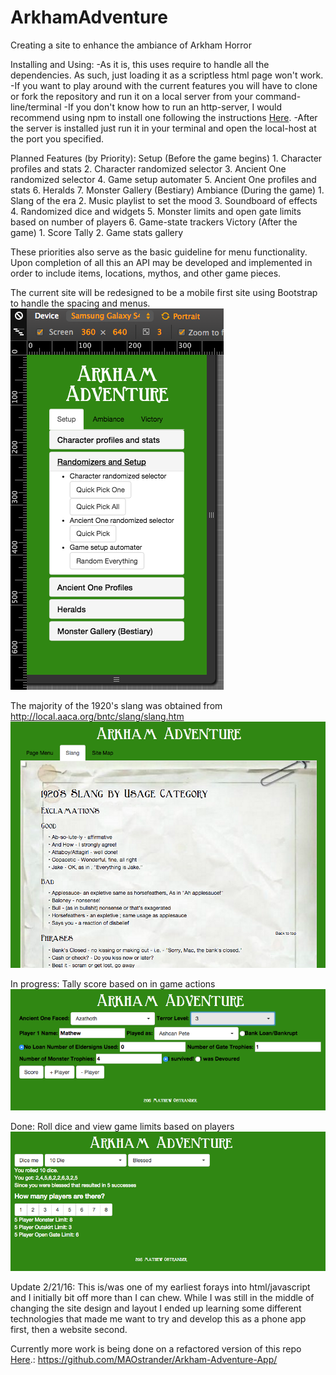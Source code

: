 # ArkhamAdventure
Creating a site to enhance the ambiance of Arkham Horror

Installing and Using:
-As it is, this uses require to handle all the dependencies. As such, just loading it as a scriptless html page won't work.
-If you want to play around with the current features you will have to clone or fork the repository and run it on a local server from your command-line/terminal
-If you don't know how to run an http-server, I would recommend using npm to install one following the instructions [Here](https://www.npmjs.com/package/http-server).
-After the server is installed just run it in your terminal and open the local-host at the port you specified.

Planned Features (by Priority):
Setup (Before the game begins)
	1. Character profiles and stats
	2. Character randomized selector
	3. Ancient One randomized selector
	4. Game setup automater
	5. Ancient One profiles and stats
	6. Heralds
	7. Monster Gallery (Bestiary)
Ambiance (During the game)
	1. Slang of the era
	2. Music playlist to set the mood
	3. Soundboard of effects
	4. Randomized dice and widgets
	5. Monster limits and open gate limits based on number of players
	6. Game-state trackers
Victory (After the game)
	1. Score Tally
	2. Game stats gallery


These priorities also serve as the basic guideline for menu functionality. Upon completion of all this an API may be developed and implemented in order to include items, locations, mythos, and other game pieces.

The current site will be redesigned to be a mobile first site using Bootstrap to handle the spacing and menus.
![On phone start screen](images/Start-screen-phone.png)


The majority of the 1920's slang was obtained from http://local.aaca.org/bntc/slang/slang.htm
![Slang](images/Period-slang.png)

In progress: Tally score based on in game actions
![Score Tally](images/Score-tally.png)

Done: Roll dice and view game limits based on players
![Dice](images/Dice.png)


Update 2/21/16:
This is/was one of my earliest forays into html/javascript and I initially bit off more than I can chew. While I was still in the middle of changing the site design and layout I ended up learning some different technologies that made me want to try and develop this as a phone app first, then a website second.

Currently more work is being done on a refactored version of this repo [Here](https://github.com/MAOstrander/Arkham-Adventure-App/).:
https://github.com/MAOstrander/Arkham-Adventure-App/
